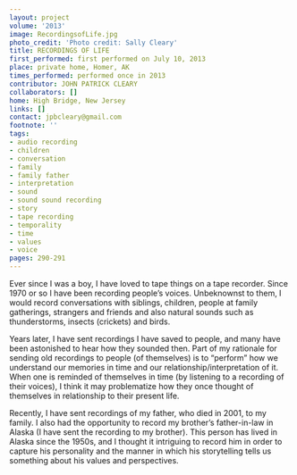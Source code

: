```yaml
---
layout: project
volume: '2013'
image: RecordingsofLife.jpg
photo_credit: 'Photo credit: Sally Cleary'
title: RECORDINGS OF LIFE
first_performed: first performed on July 10, 2013
place: private home, Homer, AK
times_performed: performed once in 2013
contributor: JOHN PATRICK CLEARY
collaborators: []
home: High Bridge, New Jersey
links: []
contact: jpbcleary@gmail.com
footnote: ''
tags:
- audio recording
- children
- conversation
- family
- family father
- interpretation
- sound
- sound sound recording
- story
- tape recording
- temporality
- time
- values
- voice
pages: 290-291
---
```


Ever since I was a boy, I have loved to tape things on a tape recorder. Since 1970 or so I have been recording people’s voices. Unbeknownst to them, I would record conversations with siblings, children, people at family gatherings, strangers and friends and also natural sounds such as thunderstorms, insects (crickets) and birds.

Years later, I have sent recordings I have saved to people, and many have been astonished to hear how they sounded then. Part of my rationale for sending old recordings to people (of themselves) is to “perform” how we understand our memories in time and our relationship/interpretation of it. When one is reminded of themselves in time (by listening to a recording of their voices), I think it may problematize how they once thought of themselves in relationship to their present life.

Recently, I have sent recordings of my father, who died in 2001, to my family. I also had the opportunity to record my brother’s father-in-law in Alaska (I have sent the recording to my brother). This person has lived in Alaska since the 1950s, and I thought it intriguing to record him in order to capture his personality and the manner in which his storytelling tells us something about his values and perspectives.
